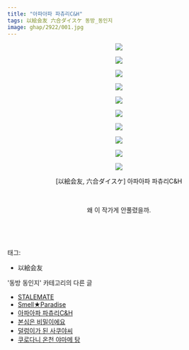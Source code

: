 ```yaml
---
title: "아파아파 파츄리C&H"
tags: 以絵会友 六合ダイスケ 동방_동인지
image: ghap/2922/001.jpg
---
```

<div class="article">
<p style="text-align: center; clear: none; float: none;"><img src="{{ site.nasurl }}/ghap/2922/001.jpg"/></p>
<p style="text-align: center; clear: none; float: none;"><img src="{{ site.nasurl }}/ghap/2922/002.jpg"/></p>
<p style="text-align: center; clear: none; float: none;"><img src="{{ site.nasurl }}/ghap/2922/003.jpg"/></p>
<p style="text-align: center; clear: none; float: none;"><img src="{{ site.nasurl }}/ghap/2922/004.jpg"/></p>
<p style="text-align: center; clear: none; float: none;"><img src="{{ site.nasurl }}/ghap/2922/005.jpg"/></p>
<p style="text-align: center; clear: none; float: none;"><img src="{{ site.nasurl }}/ghap/2922/006.jpg"/></p>
<p style="text-align: center; clear: none; float: none;"><img src="{{ site.nasurl }}/ghap/2922/007.jpg"/></p>
<p style="text-align: center; clear: none; float: none;"><img src="{{ site.nasurl }}/ghap/2922/008.jpg"/></p>
<p style="text-align: center; clear: none; float: none;"><img src="{{ site.nasurl }}/ghap/2922/009.jpg"/></p>
<p style="text-align: center; clear: none; float: none;"><img src="{{ site.nasurl }}/ghap/2922/010.jpg"/></p>
<p style="text-align: center; clear: none; float: none;">[以絵会友, 六合ダイスケ] 아파아파 파츄리C&amp;H</p>
<p style="text-align: center; clear: none; float: none;"><br/></p>
<p style="text-align: center; clear: none; float: none;">왜 이 작가게 안풀렸을까.</p>
<p style="text-align: center; clear: none; float: none;"><br/></p>
<p><br/></p>
</div><div class="tagTrail">
<p>태그: </p>
<ul>
<li>以絵会友</li>
</ul>
</div><div class="another">
<p>'동방 동인지' 카테고리의 다른 글</p>
<ul>
<li><a href="/2016-12-17-ghap_2924">STALEMATE</a></li>
<li><a href="/2016-12-17-ghap_2923">Smell★Paradise</a></li>
<li><a href="/2016-12-16-ghap_2922">아파아파 파츄리C&amp;H</a></li>
<li><a href="/2016-12-16-ghap_2917">본심은 비밀이에요</a></li>
<li><a href="/2016-12-16-ghap_2914">덜렁이가 된 사쿠야씨</a></li>
<li><a href="/2016-12-16-ghap_2910">쿠로다니 온천 야마메 탕</a></li>
</ul>
</div><div class="cb_module cb_fluid">
<div class="cb_wrt cb_profile">
</div><!-- commentList close -->
</div>